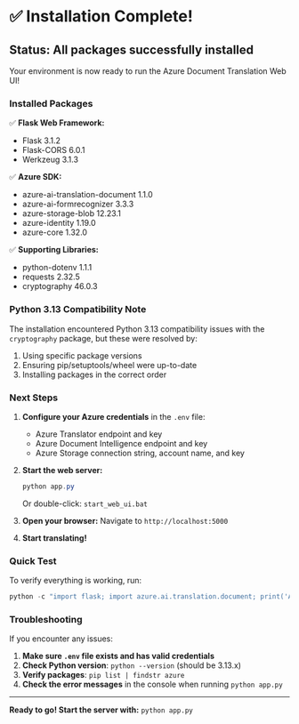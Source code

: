 # ✅ Installation Complete!

## Status: All packages successfully installed

Your environment is now ready to run the Azure Document Translation Web UI!

### Installed Packages

✅ **Flask Web Framework:**
- Flask 3.1.2
- Flask-CORS 6.0.1
- Werkzeug 3.1.3

✅ **Azure SDK:**
- azure-ai-translation-document 1.1.0
- azure-ai-formrecognizer 3.3.3
- azure-storage-blob 12.23.1
- azure-identity 1.19.0
- azure-core 1.32.0

✅ **Supporting Libraries:**
- python-dotenv 1.1.1
- requests 2.32.5
- cryptography 46.0.3

### Python 3.13 Compatibility Note

The installation encountered Python 3.13 compatibility issues with the `cryptography` package, but these were resolved by:
1. Using specific package versions
2. Ensuring pip/setuptools/wheel were up-to-date
3. Installing packages in the correct order

### Next Steps

1. **Configure your Azure credentials** in the `.env` file:
   - Azure Translator endpoint and key
   - Azure Document Intelligence endpoint and key
   - Azure Storage connection string, account name, and key

2. **Start the web server:**
   ```powershell
   python app.py
   ```
   
   Or double-click: `start_web_ui.bat`

3. **Open your browser:**
   Navigate to `http://localhost:5000`

4. **Start translating!**

### Quick Test

To verify everything is working, run:
```powershell
python -c "import flask; import azure.ai.translation.document; print('All systems ready!')"
```

### Troubleshooting

If you encounter any issues:

1. **Make sure `.env` file exists and has valid credentials**
2. **Check Python version**: `python --version` (should be 3.13.x)
3. **Verify packages**: `pip list | findstr azure`
4. **Check the error messages** in the console when running `python app.py`

---

**Ready to go! Start the server with:** `python app.py`
